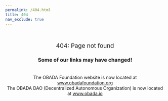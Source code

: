 ```yaml
---
permalink: /404.html
title: 404
nav_exclude: true
---
```

<p><br></p>

<div style="text-align: center">
  <div class="block-warning">
    <p style="font-size: 1.35em;">404: Page not found</p>
  </div>

  <h3>Some of our links may have changed!<br>&nbsp;</h3>

  <p>
    The OBADA Foundation website is now located at <a href="https://www.obadafoundation.org">www.obadafoundation.org</a>
    <br>
    The OBADA DAO (Decentralized Autonomous Organization) is now located at <a href="https://www.obada.io">www.obada.io</a>
  </p>
</div>
